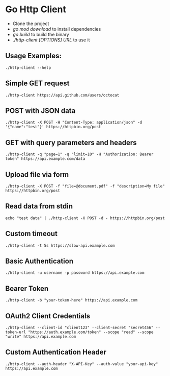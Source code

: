 # Go Http Client

* Clone the project
* *go mod download* to install dependencies
* *go build* to build the binary
* *./http-client [OPTIONS] URL* to use it


## Usage Examples:

``` ./http-client --help ```

## Simple GET request

```./http-client https://api.github.com/users/octocat```

## POST with JSON data

```./http-client -X POST -H "Content-Type: application/json" -d '{"name":"test"}' https://httpbin.org/post```

## GET with query parameters and headers

```./http-client -q "page=1" -q "limit=10" -H "Authorization: Bearer token" https://api.example.com/data```

## Upload file via form

```./http-client -X POST -f "file=@document.pdf" -f "description=My file" https://httpbin.org/post```

## Read data from stdin

```echo "test data" | ./http-client -X POST -d - https://httpbin.org/post```

## Custom timeout

```./http-client -t 5s https://slow-api.example.com```

## Basic Authentication

```./http-client -u username -p password https://api.example.com```

## Bearer Token

```./http-client -b "your-token-here" https://api.example.com```

## OAuth2 Client Credentials

```./http-client --client-id "client123" --client-secret "secret456" --token-url "https://auth.example.com/token" --scope "read" --scope "write" https://api.example.com```

## Custom Authentication Header

```./http-client --auth-header "X-API-Key" --auth-value "your-api-key" https://api.example.com```
